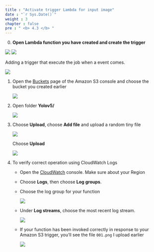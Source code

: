 ```yaml
---
title : "Activate trigger Lambda for input image"
date : "`r Sys.Date()`"
weight : 3
chapter : false
pre : " <b> 4.3 </b> "
---
```


0. **Open Lambda function you have created and create the trigger**

![](/images/lambda/trigger1.png)
![](/images/lambda/trigger2.png)

Adding a trigger that execute the job when a event comes.

![](/images/lambda/trigger3.png)


1. Open the [Buckets](https://console.aws.amazon.com/s3/buckets) page of the Amazon S3 console and choose the bucket you created earlier
    
    ![](/images/lambda/trigger5.png)


    
2. Open folder **Yolov5/**
    
    ![](/images/lambda/trigger6.png)

    
3. Choose **Upload**, choose **Add file** and upload a random tiny file 
    
    ![](/images/lambda/trigger7.png)
    
    Choose **Upload**
    
    ![](/images/lambda/trigger8.png)

    
4. To verify correct operation using CloudWatch Logs
    
    - Open the [CloudWatch](https://console.aws.amazon.com/cloudwatch/home) console. Make sure about your Region
    
    - Choose **Logs**, then choose **Log groups**.
    - Choose the log group for your function
        
        ![](/images/lambda/trigger10.png)
        
    - Under **Log streams**, choose the most recent log stream.
        
        ![](/images/lambda/trigger9.png)
        
    - If your function has been invoked correctly in response to your Amazon S3 trigger, you’ll see the file `001.png` I upload earlier
        
        ![](/images/lambda/trigger11.png)
        
